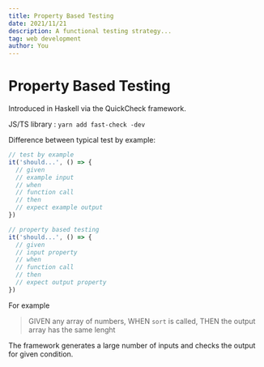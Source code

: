 ```yaml
---
title: Property Based Testing
date: 2021/11/21
description: A functional testing strategy...
tag: web development
author: You
---
```


# Property Based Testing

Introduced in Haskell via the QuickCheck framework.

JS/TS library : `yarn add fast-check -dev`

Difference between typical test by example:

```js
// test by example
it('should...', () => {
  // given
  // example input
  // when
  // function call
  // then
  // expect example output
})

// property based testing
it('should...', () => {
  // given
  // input property
  // when
  // function call
  // then
  // expect output property
})
```

For example

> GIVEN any array of numbers, WHEN `sort` is called, THEN the output array has the same lenght

The framework generates a large number of inputs and checks the output for given condition.
